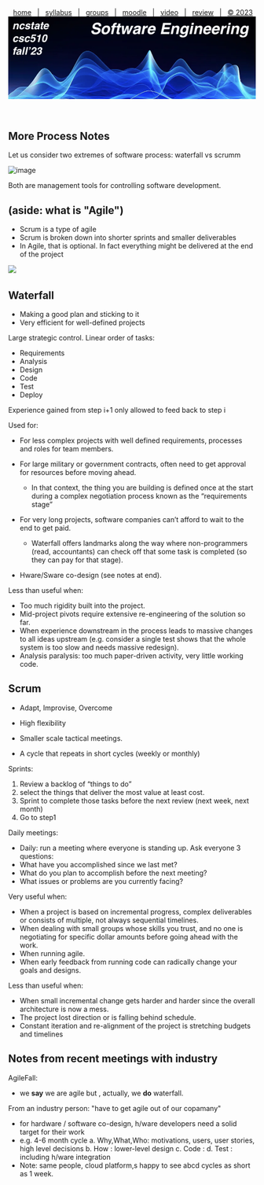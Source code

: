   <a name=top><p>&nbsp;
  <p align=center>
  &nbsp;<a href="/README.md#top">home</a> &nbsp; | &nbsp;
  <a href="/docs/syllabus.md#top">syllabus</a> &nbsp; | &nbsp;
  <a href="https://docs.google.com/spreadsheets/d/1sdIwdLxZ551NChuj5Pm9FCdRRhxVdVVIPgDpNg5ZFVY/edit#gid=0">groups</a> &nbsp; | &nbsp;
  <a href="https://moodle-courses2324.wolfware.ncsu.edu/course/view.php?id=4575">moodle</a> &nbsp; | &nbsp;
  <a href="https://ncsu.hosted.panopto.com/Panopto/Pages/Sessions/List.aspx?folderID=d992e131-df71-4368-940d-b064012a875c">video</a> &nbsp; | &nbsp;
  <a href="/docs/review.md">review</a> &nbsp; | &nbsp;
  <a href="/LICENSE.md#top">&copy; 2023</a><br>
  <a href="/README.md#top"><img   width=900 src="/docs/img/banner.png"></a></p><br clear=all>
  






## More Process Notes


Let us consider two extremes of software process: waterfall vs scrumm

![image](https://github.com/txt/se23/assets/29195/52c259a7-f480-422e-8f0a-b0acb33cfc8f)




Both are management tools for controlling software development.



## (aside: what is "Agile")

- Scrum is a type of agile
- Scrum is broken down into shorter sprints and smaller deliverables
-  In Agile, that is optional. In fact everything might be  delivered at the end of the project

<img src="https://sketchingscrummaster.files.wordpress.com/2020/06/agile-values-poaster-complete.png">

## Waterfall

- Making a good plan and sticking to it
-  Very efficient for well-defined projects



Large strategic control. Linear order of tasks:
- Requirements
- Analysis
- Design
- Code
- Test
-  Deploy


Experience gained from step i+1 only allowed to feed back to step i


Used for:

- For less complex projects with well defined requirements, processes and roles for team members.

- For large military or government contracts, often need to get approval for resources before moving ahead.  
  - In that context, the thing you are building is defined once at the start during a complex negotiation process
       known as the “requirements stage”
- For very long projects, software companies can’t afford to wait to the end to get paid. 
  - Waterfall offers landmarks along the way where non-programmers (read, accountants) can check off that some task is 
    completed (so they can pay for that stage).
- Hware/Sware co-design (see notes at end).

Less than useful when:


- Too much rigidity built into the project.
- Mid-project pivots require extensive re-engineering of the solution so far.
- When experience downstream in the process leads to massive changes to all ideas upstream (e.g. consider a single test shows that the whole system is too slow and needs massive redesign).
- Analysis paralysis: too much paper-driven activity, very little working code.


## Scrum

- Adapt, Improvise, Overcome
- High flexibility


- Smaller scale tactical meetings.
- A cycle that repeats in short cycles  (weekly or monthly)


Sprints:
1.    Review a backlog of “things to do”
2. select the things that deliver the most value at least cost.
3. Sprint to complete those tasks before the next review (next week, next month)
4. Go to step1


Daily meetings:
- Daily: run a meeting where everyone is standing up.  Ask everyone 3 questions:
- What have you accomplished since we last met?
- What do you plan to accomplish before the next meeting?
- What issues or problems are you currently facing?


Very useful when:

- When a project is based on incremental progress, complex deliverables or consists of multiple, not always sequential timelines.
- When dealing with small groups whose skills you trust, and no one is negotiating for specific dollar amounts before going ahead with the work.
- When running agile.
- When early feedback from running code can radically change your goals and designs.


Less than useful when:


- When small incremental change gets harder and harder since the overall architecture is now a mess.
- The project lost direction or is falling behind schedule.
- Constant iteration and re-alignment of the project is stretching budgets and timelines





## Notes from recent meetings with industry


AgileFall:
- we **say** we are agile but , actually, we **do** waterfall.


From an industry person: "have to get agile out of our copamany"
- for hardware / software co-design,  h/ware developers need a solid target for their work
- e.g. 4-6 month cycle
  a. Why,What,Who: motivations, users, user stories, high level decisions
  b. How : lower-level design
  c. Code : 
  d. Test : including h/ware integration
- Note: same people, cloud platform,s happy to see abcd cycles as short as 1 week.
